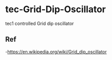 # tec-Grid-Dip-Oscillator
tec1 controlled Grid dip oscillator


## Ref
-https://en.wikipedia.org/wiki/Grid_dip_oscillator
